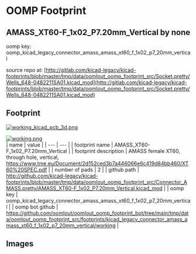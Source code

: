 # OOMP Footprint  
## AMASS_XT60-F_1x02_P7.20mm_Vertical  by none  
  
oomp key: oomp_kicad_legacy_connector_amass_amass_xt60_f_1x02_p7_20mm_vertical  
  
source repo at: [http://gitlab.com/kicad-legacy/kicad-footprints/blob/master/tmp/data/oomlout_oomp_footprint_src/Socket.pretty/Wells_648-0482211SA01.kicad_mod](http://gitlab.com/kicad-legacy/kicad-footprints/blob/master/tmp/data/oomlout_oomp_footprint_src/Socket.pretty/Wells_648-0482211SA01.kicad_mod)  
## Footprint  
  
[![working_kicad_pcb_3d.png](working_kicad_pcb_3d_600.png)](working_kicad_pcb_3d.png)  
  
[![working.png](working_600.png)](working.png)  
| name | value | 
| --- | --- | 
| footprint name | AMASS_XT60-F_1x02_P7.20mm_Vertical | 
| footprint description | AMASS female XT60, through hole, vertical, https://www.tme.eu/Document/2d152ced3b7a446066e6c419d84bb460/XT60%20SPEC.pdf | 
| number of pads | 2 | 
| github path | http://github.com/kicad-legacy/kicad-footprints/blob/master/tmp/data/oomlout_oomp_footprint_src/Connector_AMASS.pretty/AMASS_XT60-F_1x02_P7.20mm_Vertical.kicad_mod | 
| oomp key | oomp_kicad_legacy_connector_amass_amass_xt60_f_1x02_p7_20mm_vertical | 
| oomp bot github | https://github.com/oomlout/oomlout_oomp_footprint_bot/tree/main/tmp/data/oomlout_oomp_footprint_src/footprints/kicad_legacy_connector_amass_amass_xt60_f_1x02_p7_20mm_vertical/working | 
## Images  
